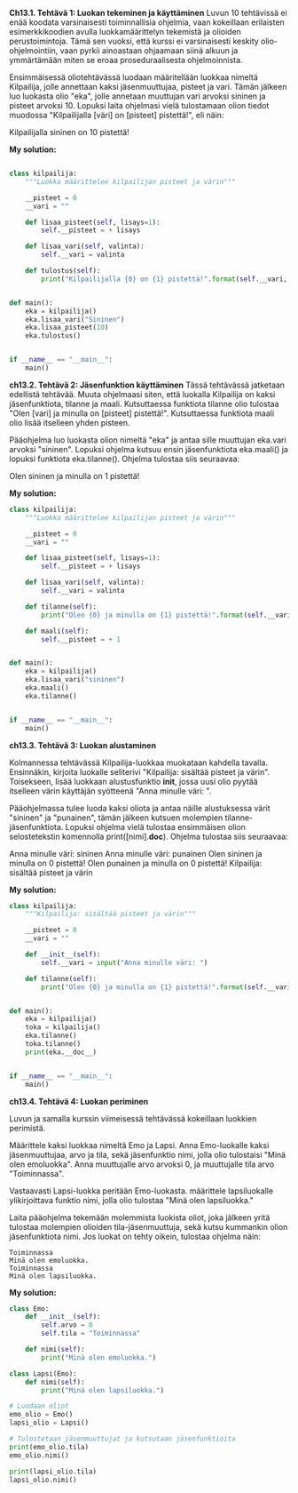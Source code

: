 **Ch13.1. Tehtävä 1: Luokan tekeminen ja käyttäminen**
Luvun 10 tehtävissä ei enää koodata varsinaisesti toiminnallisia ohjelmia, vaan kokeillaan erilaisten esimerkkikoodien avulla luokkamäärittelyn tekemistä ja olioiden perustoimintoja. Tämä sen vuoksi, että kurssi ei varsinaisesti keskity olio-ohjelmointiin, vaan pyrkii ainoastaan ohjaamaan siinä alkuun ja ymmärtämään miten se eroaa proseduraalisesta ohjelmoinnista.


Ensimmäisessä oliotehtävässä luodaan määritellään luokkaa nimeltä Kilpailija, jolle annettaan kaksi jäsenmuuttujaa, pisteet ja vari. Tämän jälkeen luo luokasta olio "eka", jolle annetaan muuttujan vari arvoksi sininen ja pisteet arvoksi 10. Lopuksi laita ohjelmasi vielä tulostamaan olion tiedot muodossa "Kilpailijalla [väri] on [pisteet] pistettä!", eli näin:



Kilpailijalla sininen on 10 pistettä!


**My solution:**
```python

class kilpailija:
    """Luokka määrittelee kilpailijan pisteet ja värin"""

    __pisteet = 0
    __vari = ""

    def lisaa_pisteet(self, lisays=1):
        self.__pisteet = + lisays

    def lisaa_vari(self, valinta):
        self.__vari = valinta

    def tulostus(self):
        print("Kilpailijalla {0} on {1} pistettä!".format(self.__vari, self.__pisteet))


def main():
    eka = kilpailija()
    eka.lisaa_vari("Sininen")
    eka.lisaa_pisteet(10)
    eka.tulostus()


if __name__ == "__main__":
    main()
```

**ch13.2. Tehtävä 2: Jäsenfunktion käyttäminen**
Tässä tehtävässä jatketaan edellistä tehtävää. Muuta ohjelmaasi siten, että luokalla Kilpailija on kaksi jäsenfunktiota, tilanne ja maali. Kutsuttaessa funktiota tilanne olio tulostaa "Olen [vari] ja minulla on [pisteet] pistettä!". Kutsuttaessa funktiota maali olio lisää itselleen yhden pisteen.


Pääohjelma luo luokasta olion nimeltä "eka" ja antaa sille muuttujan eka.vari arvoksi "sininen". Lopuksi ohjelma kutsuu ensin jäsenfunktiota eka.maali() ja lopuksi funktiota eka.tilanne(). Ohjelma tulostaa siis seuraavaa:



Olen sininen ja minulla on 1 pistettä!




**My solution:**

```python
class kilpailija:
    """Luokka määrittelee kilpailijan pisteet ja värin"""

    __pisteet = 0
    __vari = ""

    def lisaa_pisteet(self, lisays=1):
        self.__pisteet = + lisays

    def lisaa_vari(self, valinta):
        self.__vari = valinta

    def tilanne(self):
        print("Olen {0} ja minulla on {1} pistettä!".format(self.__vari, self.__pisteet))

    def maali(self):
        self.__pisteet = + 1


def main():
    eka = kilpailija()
    eka.lisaa_vari("sininen")
    eka.maali()
    eka.tilanne()


if __name__ == "__main__":
    main()
```

**ch13.3. Tehtävä 3: Luokan alustaminen**

Kolmannessa tehtävässä Kilpailija-luokkaa muokataan kahdella tavalla. Ensinnäkin, kirjoita luokalle seliterivi "Kilpailija: sisältää pisteet ja värin". Toisekseen, lisää luokkaan alustusfunktio __init__, jossa uusi olio pyytää itselleen värin käyttäjän syötteenä "Anna minulle väri: ".


Pääohjelmassa tulee luoda kaksi oliota ja antaa näille alustuksessa värit "sininen" ja "punainen", tämän jälkeen kutsuen molempien tilanne-jäsenfunktiota. Lopuksi ohjelma vielä tulostaa ensimmäisen olion selostetekstin komennolla print([nimi].__doc__). Ohjelma tulostaa siis seuraavaa:


Anna minulle väri: sininen
Anna minulle väri: punainen
Olen sininen ja minulla on 0 pistettä!
Olen punainen ja minulla on 0 pistettä!
Kilpailija: sisältää pisteet ja värin

**My solution:**
```python
class kilpailija:
    """Kilpailija: sisältää pisteet ja värin"""

    __pisteet = 0
    __vari = ""

    def __init__(self):
        self.__vari = input("Anna minulle väri: ")

    def tilanne(self):
        print("Olen {0} ja minulla on {1} pistettä!".format(self.__vari, self.__pisteet))


def main():
    eka = kilpailija()
    toka = kilpailija()
    eka.tilanne()
    toka.tilanne()
    print(eka.__doc__)


if __name__ == "__main__":
    main()
```
**ch13.4. Tehtävä 4: Luokan periminen**

Luvun ja samalla kurssin viimeisessä tehtävässä kokeillaan luokkien perimistä.


Määrittele kaksi luokkaa nimeltä Emo ja Lapsi. Anna Emo-luokalle kaksi jäsenmuuttujaa, arvo ja tila, sekä jäsenfunktio nimi, jolla olio tulostaisi "Minä olen emoluokka". Anna muuttujalle arvo arvoksi 0, ja muuttujalle tila arvo "Toiminnassa".


Vastaavasti Lapsi-luokka peritään Emo-luokasta. määrittele lapsiluokalle ylikirjoittava funktio nimi, jolla olio tulostaa "Minä olen lapsiluokka."


Laita pääohjelma tekemään molemmista luokista oliot, joka jälkeen yritä tulostaa molempien olioiden tila-jäsenmuuttuja, sekä kutsu kummankin olion jäsenfunktiota nimi. Jos luokat on tehty oikein, tulostaa ohjelma näin:

```
Toiminnassa
Minä olen emoluokka.
Toiminnassa
Minä olen lapsiluokka.
```
**My solution:**

```python
class Emo:
    def __init__(self):
        self.arvo = 0
        self.tila = "Toiminnassa"

    def nimi(self):
        print("Minä olen emoluokka.")

class Lapsi(Emo):
    def nimi(self):
        print("Minä olen lapsiluokka.")

# Luodaan oliot
emo_olio = Emo()
lapsi_olio = Lapsi()

# Tulostetaan jäsenmuuttujat ja kutsutaan jäsenfunktioita
print(emo_olio.tila)
emo_olio.nimi()

print(lapsi_olio.tila)
lapsi_olio.nimi()

```


